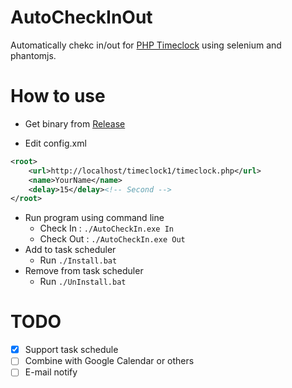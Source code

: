 # AutoCheckInOut
Automatically chekc in/out for [PHP Timeclock](http://timeclock.sourceforge.net/) using selenium and phantomjs.

# How to use
- Get binary from [Release](https://github.com/n696395/AutoCheckInOut/releases)

- Edit config.xml
``` xml
<root>
	<url>http://localhost/timeclock1/timeclock.php</url>
	<name>YourName</name>
	<delay>15</delay><!-- Second -->
</root>
```

- Run program using command line
    - Check In : `./AutoCheckIn.exe In`
    - Check Out : `./AutoCheckIn.exe Out`
- Add to task scheduler
	- Run `./Install.bat`
- Remove from task scheduler
	- Run `./UnInstall.bat`
# TODO
- [x] Support task schedule
- [ ] Combine with Google Calendar or others
- [ ] E-mail notify
